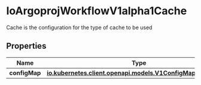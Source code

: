 

# IoArgoprojWorkflowV1alpha1Cache

Cache is the configuration for the type of cache to be used

## Properties

Name | Type | Description | Notes
------------ | ------------- | ------------- | -------------
**configMap** | [**io.kubernetes.client.openapi.models.V1ConfigMapKeySelector**](io.kubernetes.client.openapi.models.V1ConfigMapKeySelector.md) |  | 



